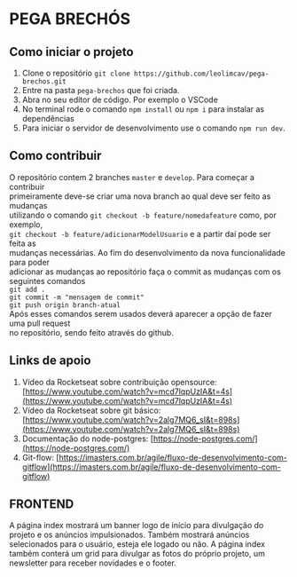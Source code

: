 # PEGA BRECHÓS

## Como iniciar o projeto
1. Clone o repositório `git clone https://github.com/leolimcav/pega-brechos.git`
2. Entre na pasta `pega-brechos` que foi criada.
3. Abra no seu editor de código. Por exemplo o VSCode
4. No terminal rode o comando `npm install` ou `npm i` para instalar as dependências
5. Para iniciar o servidor de desenvolvimento use o comando `npm run dev`.

## Como contribuir
O repositório contem 2 branches `master` e `develop`. Para começar a contribuir  
primeiramente deve-se criar uma nova branch ao qual deve ser feito as mudanças  
utilizando o comando `git checkout -b feature/nomedafeature` como, por exemplo,  
`git checkout -b feature/adicionarModelUsuario` e a partir daí pode ser feita as  
mudanças necessárias. Ao fim do desenvolvimento da nova funcionalidade para poder  
adicionar as mudanças ao repositório faça o commit as mudanças com os seguintes comandos  
```git add .```  
```git commit -m "mensagem de commit"```  
```git push origin branch-atual```  
Após esses comandos serem usados deverá aparecer a opção de fazer uma pull request  
no repositório, sendo feito através do github.

## Links de apoio
1. Vídeo da Rocketseat sobre contribuição opensource: [https://www.youtube.com/watch?v=mcd7lqpUzIA&t=4s](https://www.youtube.com/watch?v=mcd7lqpUzIA&t=4s)
2. Vídeo da Rocketseat sobre git básico: [https://www.youtube.com/watch?v=2alg7MQ6_sI&t=898s](https://www.youtube.com/watch?v=2alg7MQ6_sI&t=898s)
3. Documentação do node-postgres: [https://node-postgres.com/](https://node-postgres.com/)
4. Git-flow: [https://imasters.com.br/agile/fluxo-de-desenvolvimento-com-gitflow](https://imasters.com.br/agile/fluxo-de-desenvolvimento-com-gitflow)

## FRONTEND
A página index mostrará um banner logo de início para divulgação do projeto e os anúncios impulsionados. Também mostrará anúncios selecionados para o usuário, esteja ele logado ou não. A página index também conterá um grid para divulgar as fotos do próprio projeto, um newsletter para receber novidades e o footer.

